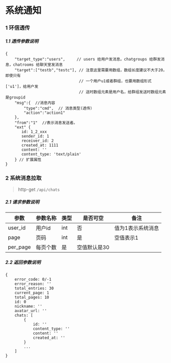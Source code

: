 # 系统通知

### 1 环信透传

##### 1.1 透传参数说明
```
{
    "target_type":"users",     // users 给用户发消息。chatgroups 给群发消息，chatrooms 给聊天室发消息
    "target":["testb","testc"], // 注意这里需要用数组，数组长度建议不大于20，即使只有  
                                // 一个用户u1或者群组，也要用数组形式 ['u1']，给用户发  
                                // 送时数组元素是用户名，给群组发送时数组元素是groupid
    "msg":{  //消息内容
        "type":"cmd",  // 消息类型(透传）
        "action":"action1"
    },
    "from":"1"  //表示消息发送者。
    "ext" {
       id: 1_2_xxx
       sender_id: 1
       receiver_id: 2
       created_at: 1111
       content: ''
       content_type: 'text/plain'
    } // 扩展属性
}
```

### 2 系统消息拉取

> http-get ```/api/chats```

##### 2.1 请求参数说明
|参数|参数名称|类型|是否可空|备注
|---|---|---|---|---
|user_id|用户id|int|否|值为1表示系统消息|
|page|页码|int|是|空值表示1
|per_page|每页个数|是|空值默认是30

##### 2.2 返回参数说明
```
{
    error_code: 0/-1
    error_reason: ''
    total_entries: 30
    current_page: 1
    total_pages: 10
    id: 0
    nickname: ''
    avatar_url: ''
    chats: [
        {
            id: ''
            content_type: ''
            content: ''
            created_at: ''
        }
        ...
    ]
}
```